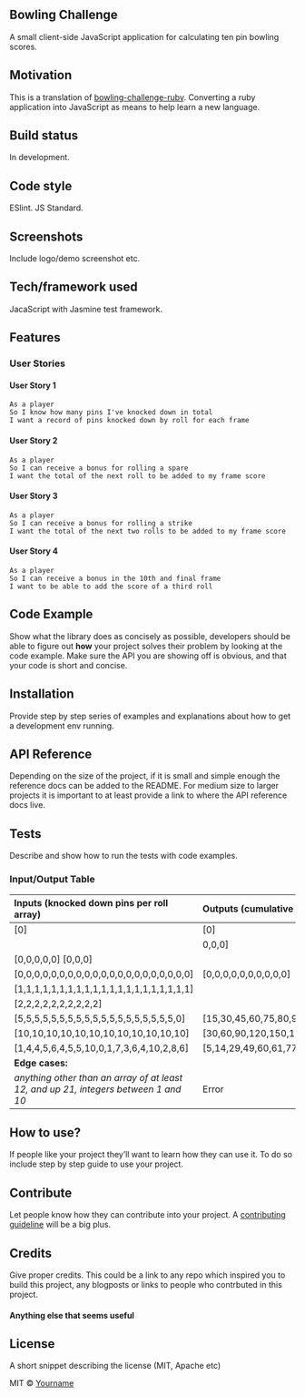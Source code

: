 ## Bowling Challenge
A small client-side JavaScript application for calculating ten pin bowling scores.

## Motivation
This is a translation of [bowling-challenge-ruby](https://github.com/chriswhitehouse/bowling-challenge-ruby). Converting a ruby application into JavaScript as means to help learn a new language.

## Build status
In development.

## Code style
ESlint. JS Standard.

## Screenshots
Include logo/demo screenshot etc.

## Tech/framework used
JacaScript with Jasmine test framework.

## Features
### User Stories
#### User Story 1
```
As a player
So I know how many pins I've knocked down in total
I want a record of pins knocked down by roll for each frame
```
#### User Story 2
```
As a player
So I can receive a bonus for rolling a spare
I want the total of the next roll to be added to my frame score
```
#### User Story 3
```
As a player
So I can receive a bonus for rolling a strike
I want the total of the next two rolls to be added to my frame score
```
#### User Story 4
```
As a player
So I can receive a bonus in the 10th and final frame
I want to be able to add the score of a third roll
```
## Code Example
Show what the library does as concisely as possible, developers should be able to figure out **how** your project solves their problem by looking at the code example. Make sure the API you are showing off is obvious, and that your code is short and concise.

## Installation
Provide step by step series of examples and explanations about how to get a development env running.

## API Reference

Depending on the size of the project, if it is small and simple enough the reference docs can be added to the README. For medium size to larger projects it is important to at least provide a link to where the API reference docs live.

## Tests
Describe and show how to run the tests with code examples.

### Input/Output Table
| Inputs (knocked down pins per roll array)  | Outputs (cumulative frame score array)     |
| :------------- | :------------- |
| [0] | [0] |
| |0,0,0] | [0,0] |
| [0,0,0,0,0] [0,0,0] |
| [0,0,0,0,0,0,0,0,0,0,0,0,0,0,0,0,0,0,0,0,0] | [0,0,0,0,0,0,0,0,0,0] |
| [1,1,1,1,1,1,1,1,1,1,1,1,1,1,1,1,1,1,1,1,1] |
| [2,2,2,2,2,2,2,2,2,2] |
| [5,5,5,5,5,5,5,5,5,5,5,5,5,5,5,5,5,5,5,0] | [15,30,45,60,75,80,95,110,125,130] |
| [10,10,10,10,10,10,10,10,10,10,10,10] | [30,60,90,120,150,180,210,240,270,300]|
| [1,4,4,5,6,4,5,5,10,0,1,7,3,6,4,10,2,8,6] | [5,14,29,49,60,61,77,97,117,133] |
| **Edge cases:** | |
| *anything other than an array of at least 12, and up 21, integers between 1 and 10* | Error|

## How to use?
If people like your project they’ll want to learn how they can use it. To do so include step by step guide to use your project.

## Contribute

Let people know how they can contribute into your project. A [contributing guideline](https://github.com/zulip/zulip-electron/blob/master/CONTRIBUTING.md) will be a big plus.

## Credits
Give proper credits. This could be a link to any repo which inspired you to build this project, any blogposts or links to people who contrbuted in this project.

#### Anything else that seems useful

## License
A short snippet describing the license (MIT, Apache etc)

MIT © [Yourname]()
